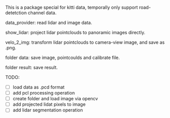 This is a package special for kitti data, temporally only support road-detetction channel data.

data_provider:
	read lidar and image data.

show_lidar:
	project lidar pointclouds to panoramic images directly.

velo_2_img:
	transform lidar pointclouds to camera-view image, and save as .png.

folder data:
    save image, pointcoulds and calibrate file.

folder result:
    save result.

TODO:
- [ ] load data as .pcd format
- [ ] add pcl processing operation
- [ ] create folder and load image via opencv
- [ ] add projected lidat pixels to image
- [ ] add lidar segmentation operation
